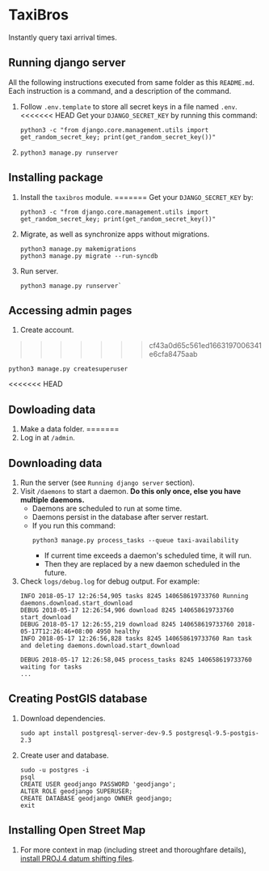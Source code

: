# TaxiBros
Instantly query taxi arrival times.

## Running django server
All the following instructions executed from same folder as this `README.md`.
Each instruction is a command, and a description of the command.
1. Follow `.env.template` to store all secret keys in a file named `.env`.
<<<<<<< HEAD
   Get your `DJANGO_SECRET_KEY` by running this command:
   ```
   python3 -c "from django.core.management.utils import get_random_secret_key; print(get_random_secret_key())"
   ```
2. `python3 manage.py runserver`

## Installing package
1. Install the `taxibros` module.
=======
   Get your `DJANGO_SECRET_KEY` by:
   ```
   python3 -c "from django.core.management.utils import get_random_secret_key; print(get_random_secret_key())"
   ```
2. Migrate, as well as synchronize apps without migrations.
   ```
   python3 manage.py makemigrations
   python3 manage.py migrate --run-syncdb
   ```
2. Run server.
   ```
   python3 manage.py runserver`
   ```

## Accessing admin pages
1. Create account.
>>>>>>> cf43a0d65c561ed1663197006341e6cfa8475aab
   ```
   python3 manage.py createsuperuser
   ```
<<<<<<< HEAD

## Dowloading data
1. Make a data folder.
=======
2. Log in at `/admin`.

## Downloading data
1. Run the server (see `Running django server` section).
2. Visit `/daemons` to start a daemon. **Do this only once, else you have multiple daemons.**
   - Daemons are scheduled to run at some time.
   - Daemons persist in the database after server restart.
   - If you run this command:
     ```
     python3 manage.py process_tasks --queue taxi-availability
     ```
     * If current time exceeds a daemon's scheduled time, it will run.
     * Then they are replaced by a new daemon scheduled in the future.
3. Check `logs/debug.log` for debug output. For example:
   ```
   INFO 2018-05-17 12:26:54,905 tasks 8245 140658619733760 Running daemons.download.start_download
   DEBUG 2018-05-17 12:26:54,906 download 8245 140658619733760 start_download
   DEBUG 2018-05-17 12:26:55,219 download 8245 140658619733760 2018-05-17T12:26:46+08:00 4950 healthy
   INFO 2018-05-17 12:26:56,828 tasks 8245 140658619733760 Ran task and deleting daemons.download.start_download

   DEBUG 2018-05-17 12:26:58,045 process_tasks 8245 140658619733760 waiting for tasks
   ...
   ```

## Creating PostGIS database
1. Download dependencies.
   ```
   sudo apt install postgresql-server-dev-9.5 postgresql-9.5-postgis-2.3
   ```
2. Create user and database.
   ```
   sudo -u postgres -i
   psql
   CREATE USER geodjango PASSWORD 'geodjango';
   ALTER ROLE geodjango SUPERUSER;
   CREATE DATABASE geodjango OWNER geodjango;
   exit
   ```

## Installing Open Street Map
1. For more context in map (including street and thoroughfare details), [install PROJ.4 datum shifting files].

[install PROJ.4 datum shifting files]: https://docs.djangoproject.com/en/2.0/ref/contrib/gis/install/geolibs/#proj4
